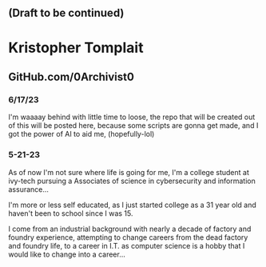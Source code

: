 ## (Draft to be continued)
# Kristopher Tomplait
## GitHub.com/0Archivist0

### 6/17/23
I'm waaaay behind with little time to loose, the repo that will be created out of this will be posted here, because some scripts are gonna get made, and I got the power of AI to aid me, 
(hopefully-lol)

### 5-21-23
As of now I'm not sure where life is going for me, 
I'm a college student at ivy-tech pursuing a Associates of science in cybersecurity and information assurance...

I'm more or less self educated, as I just started college as a 31 year old and haven't been to school since I was 15. 

I come from an industrial background with nearly a decade of factory and foundry experience, attempting to change careers from the dead factory and foundry life, to a career in I.T. as computer science is a hobby that I would like to change into a career...

